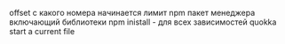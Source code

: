 offset с какого номера начинается лимит
npm пакет менеджера включающий библиотеки 
npm inistall - для всех зависимостей 
quokka start a current file
